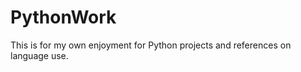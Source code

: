 PythonWork
==========

This is for my own enjoyment for Python projects and references on language use.
